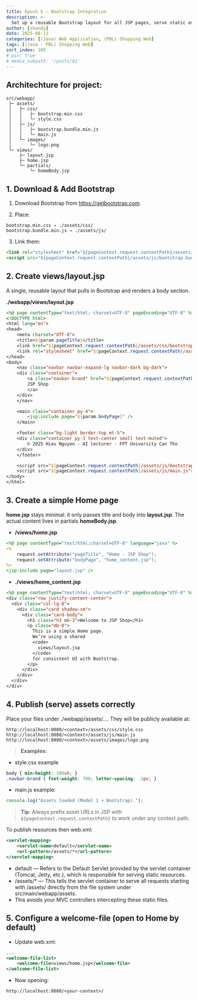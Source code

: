 ```yaml
---
title: Epoch 5 — Bootstrap Integration
description: >-
  Set up a reusable Bootstrap layout for all JSP pages, serve static assets properly, and make home.jsp the default landing page.
author: [shandy]
date: 2025-08-13
categories: [(Java) Web Application, (PBL) Shopping Web]
tags: [(Java - PBL) Shopping Web]
sort_index: 105
# pin: true
# media_subpath: '/posts/01'
---
```


## Architechture for project:

```
src/webapp/
 ├─ assets/
 │   ├─ css/
 │   │   ├─ bootstrap.min.css
 │   │   └─ style.css
 │   ├─ js/
 │   │   ├─ bootstrap.bundle.min.js
 │   │   └─ main.js
 │   └─ images/
 │       └─ logo.png
 └─ views/
     ├─ layout.jsp
     ├─ home.jsp
     └─ partials/
         └─ homeBody.jsp
```

## 1. Download & Add Bootstrap
1. Download Bootstrap from https://getbootstrap.com.

2. Place:
```
bootstrap.min.css → ./assets/css/
bootstrap.bundle.min.js → ./assets/js/
```
3. Link them:
```html
<link rel="stylesheet" href="${pageContext.request.contextPath}/assets/css/bootstrap.min.css">
<script src="${pageContext.request.contextPath}/assets/js/bootstrap.bundle.min.js"></script>
```
## 2. Create views/layout.jsp
A single, reusable layout that pulls in Bootstrap and renders a body section.

**./webapp/views/layout.jsp**

```jsp
<%@ page contentType="text/html; charset=UTF-8" pageEncoding="UTF-8" %>
<!DOCTYPE html>
<html lang="en">
<head>
    <meta charset="UTF-8">
    <title>${param.pageTitle}</title>
    <link href="${pageContext.request.contextPath}/assets/css/bootstrap.min.css" rel="stylesheet">
    <link rel="stylesheet" href="${pageContext.request.contextPath}/assets/css/style.css">
</head>
<body>
    <nav class="navbar navbar-expand-lg navbar-dark bg-dark">
    <div class="container">
        <a class="navbar-brand" href="${pageContext.request.contextPath}/views/home.jsp">
        JSP Shop
        </a>
    </div>
    </nav>

    <main class="container py-4">
        <jsp:include page="${param.bodyPage}" />
    </main>

    <footer class="bg-light border-top mt-5">
    <div class="container py-3 text-center small text-muted">
        © 2025 Hieu Nguyen - AI lecturer - FPT University Can Tho
    </div>
    </footer>

    <script src="${pageContext.request.contextPath}/assets/js/bootstrap.bundle.min.js"></script>
    <script src="${pageContext.request.contextPath}/assets/js/main.js"></script>
</body>
</html>
```
## 3. Create a simple Home page
**home.jsp** stays minimal: it only passes title and body into **layout.jsp**.
The actual content lives in partials **homeBody.jsp**.

- **/views/home.jsp**
```jsp
<%@ page contentType="text/html;charset=UTF-8" language="java" %>
<%
    request.setAttribute("pageTitle", "Home - JSP Shop");
    request.setAttribute("bodyPage", "home_content.jsp");
%>
<jsp:include page="layout.jsp" />
```

- **./views/home_content.jsp**

```jsp
<%@ page contentType="text/html; charset=UTF-8" pageEncoding="UTF-8" %>
<div class="row justify-content-center">
  <div class="col-lg-8">
    <div class="card shadow-sm">
      <div class="card-body">
        <h1 class="h3 mb-3">Welcome to JSP Shop</h1>
        <p class="mb-0">
          This is a simple Home page.
          We’re using a shared 
          <code>
            views/layout.jsp
          </code> 
          for consistent UI with Bootstrap.
        </p>
      </div>
    </div>
  </div>
</div>
```

## 4. Publish (serve) assets correctly
Place your files under ./webapp/assets/.... They will be publicly available at:

```
http://localhost:8080/<context>/assets/css/style.css
http://localhost:8080/<context>/assets/js/main.js
http://localhost:8080/<context>/assets/images/logo.png
```

> **Examples:**

- style.css example

```css
body { min-height: 100vh; }
.navbar-brand { font-weight: 700; letter-spacing: .3px; }
```

- main.js example:

```javascript
console.log("Assets loaded (Model 1 + Bootstrap).");
```

> **Tip**: Always prefix asset URLs in JSP with `${pageContext.request.contextPath}` to work under any context path.

To publish resources then web.xml:

```xml
<servlet-mapping>
    <servlet-name>default</servlet-name>
    <url-pattern>/assets/*</url-pattern>
</servlet-mapping>
```

- <servlet-name>default</servlet-name> — Refers to the Default Servlet provided by the servlet container (Tomcat, Jetty, etc.), which is responsible for serving static resources.
- <url-pattern>/assets/*</url-pattern> — This tells the servlet container to serve all requests starting with /assets/ directly from the file system under src/main/webapp/assets.
- This avoids your MVC controllers intercepting these static files.

## 5. Configure a welcome-file (open to Home by default)

- Update web.xml:

```xml
...
<welcome-file-list>
    <welcome-file>views/home.jsp</welcome-file>
</welcome-file-list>
```

- Now opening:

```url
http://localhost:8080/<your-context>/
```